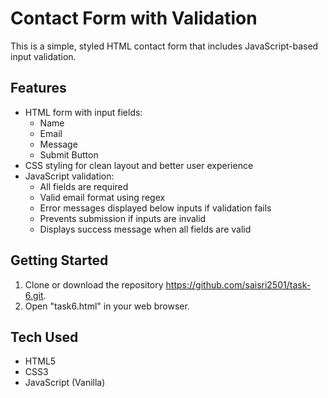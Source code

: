 # Contact Form with Validation

This is a simple, styled HTML contact form that includes JavaScript-based input validation.

## Features

- HTML form with input fields:
  - Name
  - Email
  - Message
  - Submit Button
- CSS styling for clean layout and better user experience
- JavaScript validation:
  - All fields are required
  - Valid email format using regex
  - Error messages displayed below inputs if validation fails
  - Prevents submission if inputs are invalid
  - Displays success message when all fields are valid

## Getting Started

1. Clone or download the repository  https://github.com/saisri2501/task-6.git.
2. Open "task6.html" in your web browser.

## Tech Used

- HTML5
- CSS3
- JavaScript (Vanilla)
